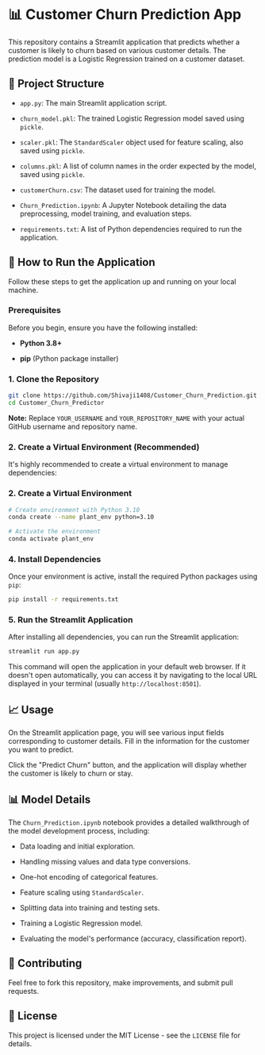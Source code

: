 # 📊 Customer Churn Prediction App

This repository contains a Streamlit application that predicts whether a customer is likely to churn based on various customer details. The prediction model is a Logistic Regression trained on a customer dataset.

## 📁 Project Structure

* `app.py`: The main Streamlit application script.

* `churn_model.pkl`: The trained Logistic Regression model saved using `pickle`.

* `scaler.pkl`: The `StandardScaler` object used for feature scaling, also saved using `pickle`.

* `columns.pkl`: A list of column names in the order expected by the model, saved using `pickle`.

* `customerChurn.csv`: The dataset used for training the model.

* `Churn_Prediction.ipynb`: A Jupyter Notebook detailing the data preprocessing, model training, and evaluation steps.

* `requirements.txt`: A list of Python dependencies required to run the application.

## 🚀 How to Run the Application

Follow these steps to get the application up and running on your local machine.

### Prerequisites

Before you begin, ensure you have the following installed:

* **Python 3.8+**

* **pip** (Python package installer)

### 1. Clone the Repository

```bash
git clone https://github.com/Shivaji1408/Customer_Churn_Prediction.git
cd Customer_Churn_Predictor
```

**Note:** Replace `YOUR_USERNAME` and `YOUR_REPOSITORY_NAME` with your actual GitHub username and repository name.

### 2. Create a Virtual Environment (Recommended)

It's highly recommended to create a virtual environment to manage dependencies:

### 2. Create a Virtual Environment

```bash
# Create environment with Python 3.10
conda create --name plant_env python=3.10

# Activate the environment
conda activate plant_env
```

### 4. Install Dependencies

Once your environment is active, install the required Python packages using `pip`:

```bash
pip install -r requirements.txt
```

### 5. Run the Streamlit Application

After installing all dependencies, you can run the Streamlit application:

```bash
streamlit run app.py
```

This command will open the application in your default web browser. If it doesn't open automatically, you can access it by navigating to the local URL displayed in your terminal (usually `http://localhost:8501`).

## 📈 Usage

On the Streamlit application page, you will see various input fields corresponding to customer details. Fill in the information for the customer you want to predict.

Click the "Predict Churn" button, and the application will display whether the customer is likely to churn or stay.

## 📊 Model Details

The `Churn_Prediction.ipynb` notebook provides a detailed walkthrough of the model development process, including:

* Data loading and initial exploration.

* Handling missing values and data type conversions.

* One-hot encoding of categorical features.

* Feature scaling using `StandardScaler`.

* Splitting data into training and testing sets.

* Training a Logistic Regression model.

* Evaluating the model's performance (accuracy, classification report).

## 🤝 Contributing

Feel free to fork this repository, make improvements, and submit pull requests.

## 📄 License

This project is licensed under the MIT License - see the `LICENSE` file for details.
